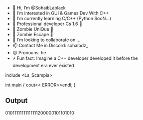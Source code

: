 - 👋 Hi, I’m @SohaibLablack
- 👀 I’m interested in GUI & Games Dev With C++
- 🌱 I’m currently learning C/C++ (Python SooN...)
- 🔸️ Professional developer Cs 1.6 🤯
- 🔸️ Zombie UniQue 🥵
- 🔸️ Zombie Escape 🥶
- 💞️ I’m looking to collaborate on ...
- 📫 Contact Me in Discord: sohaibdz_
- 😄 Pronouns: he
- ⚡ Fun fact: Imagine a C++ developer developed it before the development era ever existed

include <La_Scampia>

int main
{
 cout<<  ERROR<<endl;
}

Output
--------------------------------------
01011111111111111200000101101010

